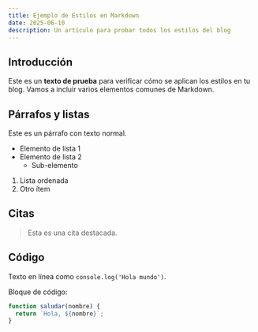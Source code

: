 ```yaml
---
title: Ejemplo de Estilos en Markdown
date: 2025-06-10
description: Un artículo para probar todos los estilos del blog
---
```


## Introducción

Este es un **texto de prueba** para verificar cómo se aplican los estilos en tu blog. Vamos a incluir varios elementos comunes de Markdown.

## Párrafos y listas

Este es un párrafo con texto normal.

- Elemento de lista 1
- Elemento de lista 2
  - Sub-elemento

1. Lista ordenada
2. Otro ítem

## Citas

> Esta es una cita destacada.

## Código

Texto en línea como `console.log('Hola mundo')`.

Bloque de código:

```js
function saludar(nombre) {
  return `Hola, ${nombre}`;
}

